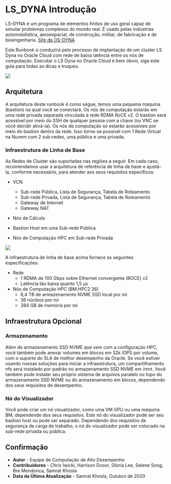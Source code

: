 # LS\_DYNA Introdução

LS-DYNA é um programa de elementos finitos de uso geral capaz de simular problemas complexos do mundo real. É usado pelas indústrias automobilística, aeroespacial, de construção, militar, de fabricação e de bioengenharia. [Site da OS-DYNA](https://www.lstc.com/products/ls-dyna)

Este Runbook o conduzirá pelo processo de implantação de um cluster LS Dyna no Oracle Cloud com rede de baixa latência entre os nós de computação. Executar o LS Dyna no Oracle Cloud é bem óbvio, siga este guia para todas as dicas e truques.

![](images/3cars.jpg)

## **Arquitetura**

A arquitetura deste runbook é como segue, temos uma pequena máquina (bastion) na qual você se conectará. Os nós de computação estarão em uma rede privada separada vinculada à rede RDMA RoCE v2. O bastion será acessível por meio do SSH de qualquer pessoa com a chave (ou VNC se você decidir ativá-la). Os nós de computação só estarão acessíveis por meio do bastion dentro da rede. Isso torna-se possível com 1 Rede Virtual na Nuvem com 2 sub-redes, uma pública e uma privada.

### Infraestrutura de Linha de Base

As Redes de Cluster são suportadas nas regiões a seguir. Em cada caso, recomendamos usar a arquitetura de referência de linha de base e ajustá-la, conforme necessário, para atender aos seus requisitos específicos:

*   VCN
    
    *   Sub-rede Pública, Lista de Segurança, Tabela de Roteamento
    *   Sub-rede Privada, Lista de Segurança, Tabela de Roteamento
    *   Gateway de Internet
    *   Gateway NAT
*   Nós de Cálculo
    
*   Bastion Host em uma Sub-rede Pública
    
*   Nós de Computação HPC em Sub-rede Privada
    

![](images/images.png)

A infraestrutura de linha de base acima fornece as seguintes especificações:

*   Rede
    *   1 RDMA de 100 Gbps sobre Ethernet convergente (ROCE) v2
    *   Latência tão baixa quanto 1,5 μs
*   Nós de Computação HPC (BM.HPC2.36)
    *   6,4 TB de armazenamento NVME SSD local por nó
    *   36 núcleos por nó
    *   384 GB de memória por nó

## Infraestrutura Opcional

### Armazenamento

Além do armazenamento SSD NVME que vem com a configuração HPC, você também pode anexar volumes em blocos em 32k IOPS por volume, com o suporte do SLA de melhor desempenho da Oracle. Se você estiver usando nossas soluções para iniciar a infraestrutura, um compartilhamento nfs será instalado por padrão no armazenamento SSD NVME em /mnt. Você também pode instalar seu próprio sistema de arquivos paralelo no topo do armazenamento SSD NVME ou do armazenamento em blocos, dependendo dos seus requisitos de desempenho.

### Nó do Visualizador

Você pode criar um nó visualizador, como uma VM GPU ou uma máquina BM, dependendo dos seus requisitos. Este nó do visualizador pode ser seu bastion host ou pode ser separado. Dependendo dos requisitos de segurança da carga de trabalho, o nó do visualizador pode ser colocado na sub-rede privada ou pública.

## Confirmação

*   **Autor** - Equipe de Computação de Alto Desempenho
*   **Contribuidores** - Chris Iwicki, Harrison Dvoor, Gloria Lee, Selene Song, Bre Mendonca, Samrat Khosla
*   **Data da Última Atualização** - Samrat Khosla, Outubro de 2020